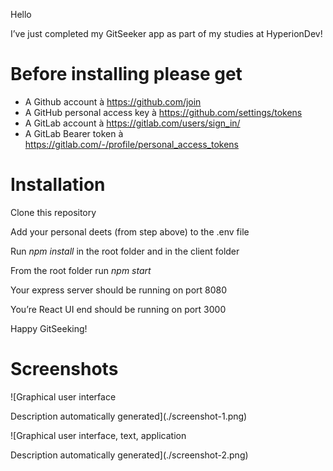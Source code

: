 ﻿Hello 

I’ve just completed my GitSeeker app as part of my studies at HyperionDev! 

# Before installing please get
- A Github account à <https://github.com/join>
- A GitHub personal access key à <https://github.com/settings/tokens>
- A GitLab account à <https://gitlab.com/users/sign_in/>
- A GitLab Bearer token à <https://gitlab.com/-/profile/personal_access_tokens> 


# Installation

Clone this repository

Add your personal deets (from step above) to the .env file

Run *npm install* in the root folder and in the client folder

From the root folder run *npm start*

Your express server should be running on port 8080

You’re React UI end should be running on port 3000

Happy GitSeeking!

# Screenshots
![Graphical user interface

Description automatically generated](./screenshot-1.png)

![Graphical user interface, text, application

Description automatically generated](./screenshot-2.png)





